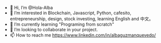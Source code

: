 - 👋 Hi, I’m @Hola-Alba
- 👀 I’m interested in Blockchain, Javascript, Python, cafesito, entrepreneurship, design, stock investing, learning English and 中文。
- 🌱 I’m currently learning "Programing from scratch"
- 💞️ I’m looking to collaborate in your project.
- 📫 How to reach me https://www.linkedin.com/in/albaguzmanquevedo/

<!---
Hola-Alba/Hola-Alba is a ✨ special ✨ repository because its `README.md` (this file) appears on your GitHub profile.
You can click the Preview link to take a look at your changes.
--->
